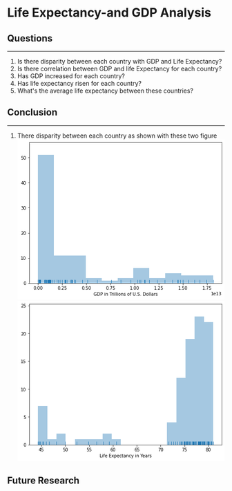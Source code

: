 # Life Expectancy-and GDP Analysis

## Questions
---
1. Is there disparity between each country with GDP and Life Expectancy?
2. Is there correlation between GDP and life Expectancy for each country?
3. Has GDP increased for each country?
4. Has life expectancy risen for each country?
5. What's the average life expectancy between these countries?

## Conclusion
---
1. There disparity between each country as shown with these two figure
![GDP distribution](graphs/gdp_distribution.png)
![Life expectancy distribution](graphs/life_expenctancy_distribution.png)

## Future Research
